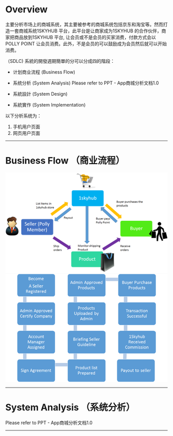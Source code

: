 # Overview

主要分析市场上的商城系统，其主要被参考的商城系统包括京东和淘宝等。然而打造一套商城系统1SKYHUB 平台，此平台是让商家成为1SKYHUB 的合作伙伴，商家把商品放到1SKYHUB 平台, 让会员或不是会员的买家消费，付款方式会以POLLY POINT 让会员消费。此外，不是会员的可以鼓励成为会员然后就可以开始消费。

（SDLC\) 系統的開發週期簡單的分可以分成四的階段：

* 计划商业流程 \(Business Flow\)

* 系统分析 \(System Analysis\) Please refer to PPT - App商城分析文档1.0

* 系統設計 \(System Design\)

* 系統實作 \(System Implementation\)

以下分析系统为：

1. 手机用户页面
2. 网页用户页面

---

# Business Flow （商业流程）

![](/assets/Overview.png)![](/assets/BusinessFlow.png)

---

# System Analysis （系统分析）

Please refer to PPT - App商城分析文档1.0

---





